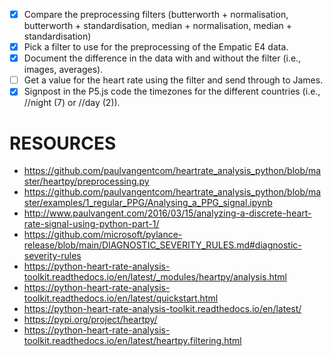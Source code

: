 - [X] Compare the preprocessing filters (butterworth + normalisation, butterworth + standardisation, median + normalisation, median + standardisation) 
- [X] Pick a filter to use for the preprocessing of the Empatic E4 data.
- [X] Document the difference in the data with and without the filter (i.e., images, averages).  
- [ ] Get a value for the heart rate using the filter and send through to James. 
- [X] Signpost in the P5.js code the timezones for the different countries (i.e., //night (7) or //day (2)). 

# RESOURCES 
- https://github.com/paulvangentcom/heartrate_analysis_python/blob/master/heartpy/preprocessing.py
- https://github.com/paulvangentcom/heartrate_analysis_python/blob/master/examples/1_regular_PPG/Analysing_a_PPG_signal.ipynb
- http://www.paulvangent.com/2016/03/15/analyzing-a-discrete-heart-rate-signal-using-python-part-1/
- https://github.com/microsoft/pylance-release/blob/main/DIAGNOSTIC_SEVERITY_RULES.md#diagnostic-severity-rules 
- https://python-heart-rate-analysis-toolkit.readthedocs.io/en/latest/_modules/heartpy/analysis.html 
- https://python-heart-rate-analysis-toolkit.readthedocs.io/en/latest/quickstart.html 
- https://python-heart-rate-analysis-toolkit.readthedocs.io/en/latest/ 
- https://pypi.org/project/heartpy/
- https://python-heart-rate-analysis-toolkit.readthedocs.io/en/latest/heartpy.filtering.html
